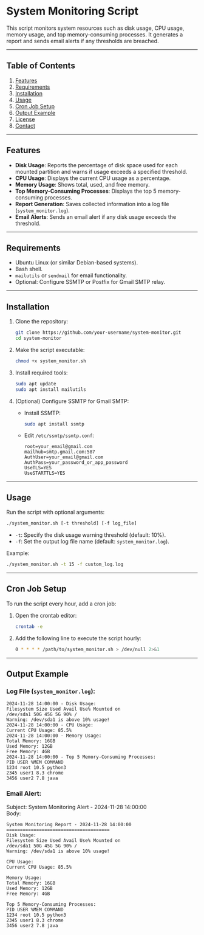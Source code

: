 # System Monitoring Script

This script monitors system resources such as disk usage, CPU usage, memory usage, and top memory-consuming processes. It generates a report and sends email alerts if any thresholds are breached.

---

## Table of Contents
1. [Features](#features)
2. [Requirements](#requirements)
3. [Installation](#installation)
4. [Usage](#usage)
5. [Cron Job Setup](#cron-job-setup)
6. [Output Example](#output-example)
7. [License](#license)
8. [Contact](#contact)

---

## Features

- **Disk Usage**: Reports the percentage of disk space used for each mounted partition and warns if usage exceeds a specified threshold.
- **CPU Usage**: Displays the current CPU usage as a percentage.
- **Memory Usage**: Shows total, used, and free memory.
- **Top Memory-Consuming Processes**: Displays the top 5 memory-consuming processes.
- **Report Generation**: Saves collected information into a log file (`system_monitor.log`).
- **Email Alerts**: Sends an email alert if any disk usage exceeds the threshold.

---

## Requirements

- Ubuntu Linux (or similar Debian-based systems).
- Bash shell.
- `mailutils` or `sendmail` for email functionality.
- Optional: Configure SSMTP or Postfix for Gmail SMTP relay.

---

## Installation

1. Clone the repository:
   ```bash
   git clone https://github.com/your-username/system-monitor.git
   cd system-monitor
   ```

2. Make the script executable:
   ```bash
   chmod +x system_monitor.sh
   ```

3. Install required tools:
   ```bash
   sudo apt update
   sudo apt install mailutils
   ```

4. (Optional) Configure SSMTP for Gmail SMTP:
   - Install SSMTP:
     ```bash
     sudo apt install ssmtp
     ```
   - Edit `/etc/ssmtp/ssmtp.conf`:
     ```plaintext
     root=your_email@gmail.com
     mailhub=smtp.gmail.com:587
     AuthUser=your_email@gmail.com
     AuthPass=your_password_or_app_password
     UseTLS=YES
     UseSTARTTLS=YES
     ```

---

## Usage

Run the script with optional arguments:
```bash
./system_monitor.sh [-t threshold] [-f log_file]
```

- `-t`: Specify the disk usage warning threshold (default: 10%).
- `-f`: Set the output log file name (default: `system_monitor.log`).

Example:
```bash
./system_monitor.sh -t 15 -f custom_log.log
```

---

## Cron Job Setup

To run the script every hour, add a cron job:

1. Open the crontab editor:
   ```bash
   crontab -e
   ```

2. Add the following line to execute the script hourly:
   ```bash
   0 * * * * /path/to/system_monitor.sh > /dev/null 2>&1
   ```

---

## Output Example

### Log File (`system_monitor.log`):
```
2024-11-28 14:00:00 - Disk Usage:
Filesystem Size Used Avail Use% Mounted on
/dev/sda1 50G 45G 5G 90% /
Warning: /dev/sda1 is above 10% usage!
2024-11-28 14:00:00 - CPU Usage:
Current CPU Usage: 85.5%
2024-11-28 14:00:00 - Memory Usage:
Total Memory: 16GB
Used Memory: 12GB
Free Memory: 4GB
2024-11-28 14:00:00 - Top 5 Memory-Consuming Processes:
PID USER %MEM COMMAND
1234 root 10.5 python3
2345 user1 8.3 chrome
3456 user2 7.8 java
```

### Email Alert:
Subject: System Monitoring Alert - 2024-11-28 14:00:00  
Body:
```
System Monitoring Report - 2024-11-28 14:00:00
======================================
Disk Usage:
Filesystem Size Used Avail Use% Mounted on
/dev/sda1 50G 45G 5G 90% /
Warning: /dev/sda1 is above 10% usage!

CPU Usage:
Current CPU Usage: 85.5%

Memory Usage:
Total Memory: 16GB
Used Memory: 12GB
Free Memory: 4GB

Top 5 Memory-Consuming Processes:
PID USER %MEM COMMAND
1234 root 10.5 python3
2345 user1 8.3 chrome
3456 user2 7.8 java
```


